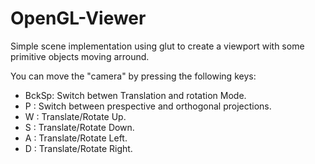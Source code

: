 # OpenGL-Viewer


Simple scene implementation using glut to create a viewport with some primitive objects moving arround.

You can move the "camera" by pressing the following keys:

* BckSp: Switch betwen Translation and rotation Mode.
* P       : Switch between prespective and orthogonal projections.
* W       : Translate/Rotate Up.
* S       : Translate/Rotate Down.
* A       : Translate/Rotate Left.
* D       : Translate/Rotate Right.
